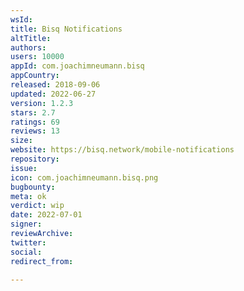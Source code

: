 ```yaml
---
wsId: 
title: Bisq Notifications
altTitle: 
authors: 
users: 10000
appId: com.joachimneumann.bisq
appCountry: 
released: 2018-09-06
updated: 2022-06-27
version: 1.2.3
stars: 2.7
ratings: 69
reviews: 13
size: 
website: https://bisq.network/mobile-notifications
repository: 
issue: 
icon: com.joachimneumann.bisq.png
bugbounty: 
meta: ok
verdict: wip
date: 2022-07-01
signer: 
reviewArchive: 
twitter: 
social: 
redirect_from: 

---
```


